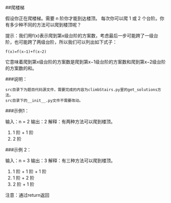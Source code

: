 ##爬楼梯

假设你正在爬楼梯。需要 n 阶你才能到达楼顶。
每次你可以爬 1 或 2 个台阶。你有多少种不同的方法可以爬到楼顶呢？

提示：我们用f(x)表示爬到第x级台阶的方案数，考虑最后一步可能跨了一级台阶，也可能跨了两级台阶，所以我们可以列出如下式子：

    f(x)=f(x−1)+f(x−2)

它意味着爬到第x级台阶的方案数是爬到第x−1级台阶的方案数和爬到第x−2级台阶的方案数的和。



###说明：

    src目录下为题目代码源文件，需要完成的内容为climbStairs.py里的get_solutions方法。
    src目录下的__init__.py文件不需要改动。



###示例1：

输入：n = 2
输出：2
解释：有两种方法可以爬到楼顶。
1. 1 阶 + 1 阶
2. 2 阶

###示例 2：

输入：n = 3
输出：3
解释：有三种方法可以爬到楼顶。
1. 1 阶 + 1 阶 + 1 阶
2. 1 阶 + 2 阶
3. 2 阶 + 1 阶

注意：通过return返回